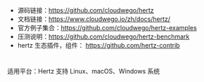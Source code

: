 * 源码链接：https://github.com/cloudwego/hertz
* 文档链接：https://www.cloudwego.io/zh/docs/hertz/
* 官方例子集合：https://github.com/cloudwego/hertz-examples
* 压测说明：https://github.com/cloudwego/hertz-benchmark
* hertz 生态插件，组件： https://github.com/hertz-contrib
  

#
适用平台：Hertz 支持 Linux、macOS、Windows 系统

